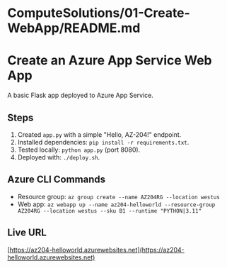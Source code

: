 # ComputeSolutions/01-Create-WebApp/README.md
# Create an Azure App Service Web App

A basic Flask app deployed to Azure App Service.

## Steps
1. Created `app.py` with a simple "Hello, AZ-204!" endpoint.
2. Installed dependencies: `pip install -r requirements.txt`.
3. Tested locally: `python app.py` (port 8080).
4. Deployed with: `./deploy.sh`.

## Azure CLI Commands
- Resource group: `az group create --name AZ204RG --location westus`
- Web app: `az webapp up --name az204-helloworld --resource-group AZ204RG --location westus --sku B1 --runtime "PYTHON|3.11"`

## Live URL
[https://az204-helloworld.azurewebsites.net](https://az204-helloworld.azurewebsites.net)
